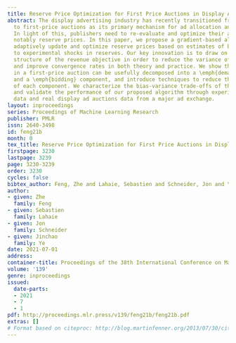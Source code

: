 ```yaml
---
title: Reserve Price Optimization for First Price Auctions in Display Advertising
abstract: The display advertising industry has recently transitioned from second-
  to first-price auctions as its primary mechanism for ad allocation and pricing.
  In light of this, publishers need to re-evaluate and optimize their auction parameters,
  notably reserve prices. In this paper, we propose a gradient-based algorithm to
  adaptively update and optimize reserve prices based on estimates of bidders’ responsiveness
  to experimental shocks in reserves. Our key innovation is to draw on the inherent
  structure of the revenue objective in order to reduce the variance of gradient estimates
  and improve convergence rates in both theory and practice. We show that revenue
  in a first-price auction can be usefully decomposed into a \emph{demand} component
  and a \emph{bidding} component, and introduce techniques to reduce the variance
  of each component. We characterize the bias-variance trade-offs of these techniques
  and validate the performance of our proposed algorithm through experiments on synthetic
  data and real display ad auctions data from a major ad exchange.
layout: inproceedings
series: Proceedings of Machine Learning Research
publisher: PMLR
issn: 2640-3498
id: feng21b
month: 0
tex_title: Reserve Price Optimization for First Price Auctions in Display Advertising
firstpage: 3230
lastpage: 3239
page: 3230-3239
order: 3230
cycles: false
bibtex_author: Feng, Zhe and Lahaie, Sebastien and Schneider, Jon and Ye, Jinchao
author:
- given: Zhe
  family: Feng
- given: Sebastien
  family: Lahaie
- given: Jon
  family: Schneider
- given: Jinchao
  family: Ye
date: 2021-07-01
address:
container-title: Proceedings of the 38th International Conference on Machine Learning
volume: '139'
genre: inproceedings
issued:
  date-parts:
  - 2021
  - 7
  - 1
pdf: http://proceedings.mlr.press/v139/feng21b/feng21b.pdf
extras: []
# Format based on citeproc: http://blog.martinfenner.org/2013/07/30/citeproc-yaml-for-bibliographies/
---
```

